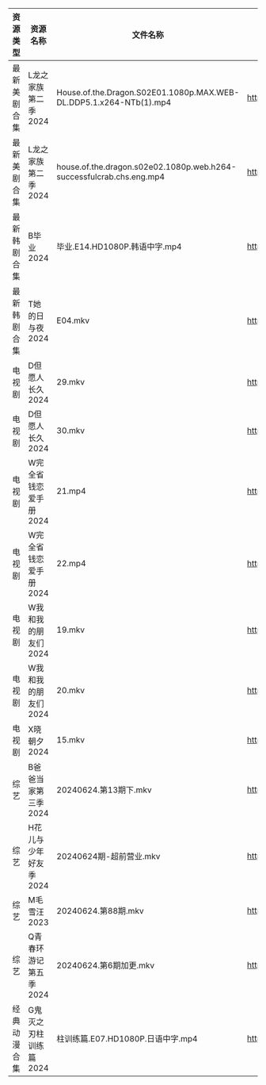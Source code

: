 | 资源类型   | 资源名称          | 文件名称                                                                 | 分享链接                                      | 更新时间                |
| ------ | ------------- | -------------------------------------------------------------------- | ----------------------------------------- | ------------------- |
| 最新美剧合集 | L龙之家族第二季2024  | House.of.the.Dragon.S02E01.1080p.MAX.WEB-DL.DDP5.1.x264-NTb(1).mp4   | https://www.alipan.com/s/DyvLf3chM2K      | 2024-06-24 12:09:14 |
| 最新美剧合集 | L龙之家族第二季2024  | house.of.the.dragon.s02e02.1080p.web.h264-successfulcrab.chs.eng.mp4 | https://www.alipan.com/s/DyvLf3chM2K      | 2024-06-24 12:09:14 |
| 最新韩剧合集 | B毕业2024       | 毕业.E14.HD1080P.韩语中字.mp4                                              | https://www.alipan.com/s/fop9uyywL8B      | 2024-06-24 08:05:08 |
| 最新韩剧合集 | T她的日与夜2024    | E04.mkv                                                              | https://www.alipan.com/s/nnyTdgGkMzK      | 2024-06-24 00:09:43 |
| 电视剧    | D但愿人长久2024    | 29.mkv                                                               | https://www.alipan.com/s/FhuZUhrsRyc      | 2024-06-24 00:05:12 |
| 电视剧    | D但愿人长久2024    | 30.mkv                                                               | https://www.alipan.com/s/FhuZUhrsRyc      | 2024-06-24 00:05:12 |
| 电视剧    | W完全省钱恋爱手册2024 | 21.mp4                                                               | https://www.alipan.com/s/6gtSZmCtHmc      | 2024-06-24 00:06:51 |
| 电视剧    | W完全省钱恋爱手册2024 | 22.mp4                                                               | https://www.alipan.com/s/6gtSZmCtHmc      | 2024-06-24 00:06:51 |
| 电视剧    | W我和我的朋友们2024  | 19.mkv                                                               | https://www.alipan.com/s/e9GsReG5oro      | 2024-06-24 14:07:08 |
| 电视剧    | W我和我的朋友们2024  | 20.mkv                                                               | https://www.alipan.com/s/e9GsReG5oro      | 2024-06-24 14:07:08 |
| 电视剧    | X晓朝夕2024      | 15.mkv                                                               | https://www.alipan.com/s/xPX4YgDfFos      | 2024-06-24 14:07:24 |
| 综艺     | B爸爸当家第三季2024  | 20240624.第13期下.mkv                                                   | https://www.alipan.com/s/CZcWZGAe35k      | 2024-06-24 14:07:32 |
| 综艺     | H花儿与少年好友季2024 | 20240624期-超前营业.mkv                                                   | https://www.alipan.com/s/F192eKH9dMy      | 2024-06-24 14:07:57 |
| 综艺     | M毛雪汪2023      | 20240624.第88期.mkv                                                    | https://www.aliyundrive.com/s/asPqfgPRqAg | 2024-06-24 14:08:12 |
| 综艺     | Q青春环游记第五季2024 | 20240624.第6期加更.mkv                                                   | https://www.alipan.com/s/t3StjPH9G3k      | 2024-06-24 14:08:33 |
| 经典动漫合集 | G鬼灭之刃柱训练篇2024 | 柱训练篇.E07.HD1080P.日语中字.mp4                                            | https://www.alipan.com/s/TUbwt4s24F2      | 2024-06-24 00:10:11 |
